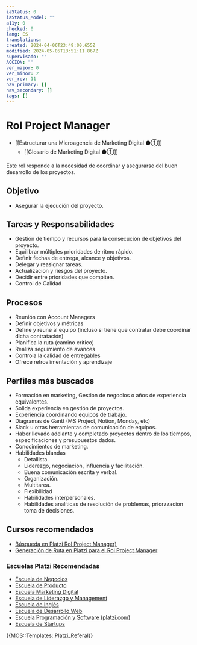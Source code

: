 ```yaml
---
iaStatus: 0
iaStatus_Model: ""
a11y: 0
checked: 0
lang: ES
translations: 
created: 2024-04-06T23:49:00.655Z
modified: 2024-05-05T13:51:11.867Z
supervisado: ""
ACCION: ""
ver_major: 0
ver_minor: 2
ver_rev: 11
nav_primary: []
nav_secondary: []
tags: []
---
```

# Rol Project Manager

* [[Estructurar una Microagencia de Marketing Digital  ⚫①]] 
	* [[Glosario de Marketing Digital ⚫①]]

Este rol responde a la necesidad de coordinar y asegurarse del buen desarrollo de los proyectos.

## Objetivo

* Asegurar la ejecución del proyecto.

## Tareas y Responsabilidades

* Gestión de tiempo y recursos para la consecución de objetivos del proyecto.
* Equilibrar múltiples prioridades de ritmo rápido.
* Definir fechas de entrega, alcance y objetivos.
* Delegar y reasignar tareas.
* Actualizacion y riesgos del proyecto.
* Decidir entre prioridades que compiten.
* Control de Calidad

## Procesos

* Reunión con Account Managers
* Definir objetivos y métricas
* Define y reune al equipo (incluso si tiene que contratar debe coordinar dicha contratación)
* Planifica la ruta (camino crítico)
* Realiza seguimiento de avances
* Controla la calidad de entregables
* Ofrece retroalimentación y aprendizaje

## Perfiles más buscados

* Formación en marketing, Gestion de negocios o años de experiencia equivalentes.
* Solida experiencia en gestión de proyectos.
* Experiencia coordinando equipos de trabajo.
* Diagramas de Gantt (MS Project, Notion, Monday, etc)
* Slack u otras herramientas de comunicación de equipos.
* Haber llevado adelante y completado proyectos dentro de los tiempos, especificaciones y presupuestos dados.
* Conocimientos de marketing.
* Habilidades blandas
	* Detallista.
	* Liderezgo, negociación, influencia y facilitación.
	* Buena comunicación escrita y verbal.
	* Organización.
	* Multitarea.
	* Flexibilidad
	* Habilidades interpersonales.
	* Habilidades analíticas de resolución de problemas, priorzzacion toma de decisiones.

## Cursos recomendados

* [Búsqueda en Platzi Rol Project Manager)](https://platzi.com/buscar/?search=Rol%20Project%20manager)
* [Generación de Ruta en Platzi para el Rol Project Manager](https://platzi.com/buscar/?search=dame%20una%20ruta%20para%20formarme%20en%20el%20rol%20de%20Project%20manager)

 ### Escuelas Platzi Recomendadas

* [Escuela de Negocios](https://platzi.com/escuela/negocios/)
* [Escuela de Producto](https://platzi.com/escuela/producto/)
* [Escuela Marketing Digital](https://platzi.com/escuela/marketing/)
* [Escuela de Liderazgo y Management](https://platzi.com/escuela/liderazgo-management/)
* [Escuela de Inglés](https://platzi.com/escuela/ingles/)
* [Escuela de Desarrollo Web](https://platzi.com/escuela/web/)
* [Escuela Programación y Software (platzi.com)](https://platzi.com/escuela/programacion-software/)
* [Escuela de Startups](https://platzi.com/escuela/startups/)

{{MOS::Templates::Platzi_Referal}}